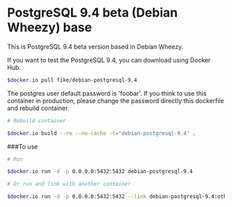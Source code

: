 # PostgreSQL 9.4 beta (Debian Wheezy) base

This is PostgreSQL 9.4 beta version based in Debian Wheezy.

If you want to test the PostgreSQL 9.4, you can download using Docker Hub.

```bash
$docker.io pull fike/debian-postgresql-9.4
```

The postgres user default password is 'foobar'. If you think to use this 
container in production, please change the password directly this dockerfile 
and rebuild container.

```bash
# Rebuild container

$docker.io build --rm --no-cache -t="debian-postgresql-9.4" .
```
###To use

```bash
# Run 

$docker.io run -d -p 0.0.0.0:5432:5432 debian-postgresql-9.4

# Or run and link with another container

$docker.io run -d -p 0.0.0.0:5432:5432 --link debian-postgresql-9.4:other_container
```
